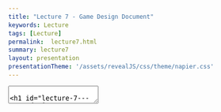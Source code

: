 ```yaml
---
title: "Lecture 7 - Game Design Document"
keywords: Lecture
tags: [Lecture]
permalink:  lecture7.html
summary: lecture7
layout: presentation
presentationTheme: '/assets/revealJS/css/theme/napier.css' 
---
```

<section data-markdown data-separator="^\n---\n$" data-separator-vertical="^\n--\n$">
<textarea data-template>

# Lecture 7 - Game Design Document
### SET09121 - Games Engineering

<br><br>
Thomas Methven
<br>
(Original material by Kevin Chalmers and Sam Serrels)

School of Computing. Edinburgh Napier University


---

# Recommended Reading

 Game Design Workshop. 3rd Edition. Fullerton (2014).

- Read Chapter 14 on Design Documentation.

![image](assets/images/gdw_book.jpg)


---

# What is a Game Design Document?


---

# What is the Game Design Document?

- A Game Design Document (GDD) is the template for the game that is to be created.
- The GDD is the main reference when determining how things should be done when developing the game.
- However, it is not a sacred document.
    - It is a living, constantly changing document.
    - Updates are made as the development progresses.
- It can get quite large.
    - Over 1,000 pages in some circumstances.
- Team size and document size leads to using online collaboration approaches.
    - Wiki usage common.


---

# General Content

- There is no standard format. It can be very company specific.
- Some guidelines are out there (for example Fullerton).
- Sections we will produce:
    - Overview and vision statement.
        - Broad overview of the game. Game designer's vision.
    - Audience, platform, and marketing.
        - Who is the game aimed at? What is the core demographic?
        - Marketing is generally responsibility of the marketing department.
    - Gameplay.
        - Large important section detailing how the game plays. Game designer puts together their vision for this section.


---

# General Content

- Sections we will produce (continued):
    - Characters.
        - What characters exist in the game? Consider both playable and non-playable characters.
    - Story.
        - What is the back story and the story told during the game?
    - World.
        - Description of the world where the game exists.



---

# General Content

- Sections we will produce (continued):
    - Media list.
        - Assets to be created for the game.
    - Technical specification.
        - May be a separate document.
        - Defines the technical aspects of the project.
---

# GDD Exercise

Researching Design Documents Use Google to search for game design documents. There are quite a few out there and some templates. 
You are unlikely to find modern AAA games due to the collaborative approach and NDA requirements. If you do find a AAA one let us know.

---

# Contents


---

# Contents -- Design History

- Design History.
    - GDD is a living document.
    - Updates to the document should be described at the beginning of the document.
    - Version history should be maintained.

 ![image](assets/images/version.png)


---

# Contents -- Audience, Platform, and Marketing

- Market research must be undertaken to determine the likely return to the publisher.
    - Unit sales are the most important factor for a publisher.
    - The quality of the game comes second.
    - Catering for a small/niche market is unlikely to win over a publisher.
- You need to define the target audience.
    - Who will buy the game?
    - What is the core demographic?
    - How large is the audience and how likely are they to buy?
- You also need to choose the target platform(s).
    - What are the target platforms?
    - Why have these been chosen?
    - Ensure this matches with the target audience.
- You also need to define the hardware requirements.

---

# Contents -- Legal Analysis

- Important that you ensure everything is covered from a legal point of view.
- Are there any legal or financial implications that come with the game production.
    - Licence agreements.
    - Copyright considerations.
    - Engine/library terms and conditions.
- Typically, Intellectual Property Rights (IPR) will be with the publisher, not the studio.
- Game engines typically require statements of use, are expensive, and may require a per unit sale cost.
- Legal & IP agreements with your Team/Contractors also needs to be considered. 

---

# Copyright Issues


- IP owners are very protective.
    - Game companies included.
- When creating your game consider:
    - Where you sourced your content from.
    - If the content is very similar to existing content.
    - If the game is very similar to others on the market.
    - If you have given due credit to any external tools, libraries, etc.
- Paying homage to something is all well and good but can get you into trouble.

![image](assets/images/sonic_anim.gif)


---

# Gameplay


---

# Contents -- Gameplay

- The description of gameplay is initially one of the largest sections in the game.
- The game designer puts most of their focus into this section at the start.
- This section will focus on how the game plays.
- The Formal Elements and systems view will be useful here.
- Overview section:
    - Description of the core functionality.
    - Good practice is to base this on a physical or digital prototype.
- Gameplay description section:
    - A detailed description of how the game plays.
- Controls section:
    - User interfaces.
    - Rules (including some from Formal Elements).
    - Scoring / winning conditions.


---

# Contents -- Gameplay 2


- Modes and other features.
    - Single-player, multi-player, etc.
    - Other features that may affect gameplay.
- Levels.
    - Designs for any levels for the game.
    - The more detailed the level descriptions the better.
- Flowchart.
    - Flowchart is needed to map out the gameplay.
- Editor.
    - Does the game require the development of an editor?
    - What are its features?


---

# Contents -- Gameplay - Flowcharts are great

![image](assets/images/flowchart.png)


---

# Characters


---

# Contents -- Character Design

- Optional part of the design document.
    - Crucial part in AAA game design.
- Character work can be a long, iterative process.
- Very important to increase engagement with the player.
    - Kids love dark-haired 30-something males.
- Will include concept design and description.

![image](assets/images/game_characters.jpg) <!-- .element width="40%"  -->



---

# Contents -- Character Types

- Generally two types of character in a game.
- Playable characters.
    - Can have a lot of work spent on them.
    - Generally very detailed -- particularly in games where you see the character all the time.
- Non-playable characters.
    - Treat these as objects in your game with properties and functionality.
    - Includes:
        - Monsters and enemies.
        - Friends and allies.
        - Neutral characters.
    - Think about which traits you want these characters to have.
    - Think about the behaviours these characters need.
    - AI is a core concern in this section.


---

# Story


---

# Contents -- Story

- Another optional section of the GDD.
- Can become very large for story driven games.
 - e.g. RPGs.
- There has to be a link between the gameplay and story.
 - Your story should unfold through the game.
- Game script writers do exist.
 - Books are also written on game storylines.
- Topics to think about:
 - Synopsis.
 - Complete story.
 - Back story.
 - Narrative details.
 - Sub-plots.


---

# World


---

# Contents -- Game World

If required, a description of the game world should be detailed.
 - Overview.
 - Key locations.
 - Travel.
 - Map.
 - Scale.
 - Physical objects.
 - Weather conditions.
 - Day and night cycle.
 - Time/era.
 - Physics.
 - Society/culture.


---

# Game World - Maps are great!

![image](assets/images/game-world.png)


---

# Media List

Contents -- Media List

- You will need a list of the assets that are required by the art and sound team.
- Descriptions of these assets will need to be provided.
- You should adopt some form of naming convention to make life easier.
- Types of assets you may need to produce include:
 - User interface assets.
 - Environmental assets.
 - Character-based assets.
 - Animations.
 - Music.
 - Sound effects.


---

# Technical Specification


---

# Contents -- Technical Specification

- The most important section for the technical team.
- Can sometimes be a separate document.
- Developed by the technical lead.
 - The technical lead or director heads the technical team.
- Can be quite large and detailed.
  - The more detailed the better.
- Key area is a technical analysis of the game.
 - What are the technical challenges of the project?
  - Important for costing the project.
 - Is any new technology required?
 - What are the major software development taks?
 - What are the risks involved in developing the game?
  - And how do you mitigate these risks?
 - What are the estimated resources required to deliver the game?


---

# Contents -- Technical Specification2

- Some technical requirements to consider:
- Development platform and tools.
 - e.g. Visual Studio, Unity.
- Delivery mechanism / distribution.
 - Steam / Humble / Itch / Epic / GoG
- Game engine
 - Technical specifications.
 - Design.
- Interface technical specification.
- Controls technical specification.
- Lighting models.
- Rendering system.
- Internet / network requirements.
- System parameters.
 - e.g. max players, connectivity, etc

---

# Contents -- Flow Chart's are still great!

![image](assets/images/flowchart2.png)


---

# Maintenance


---

# Contents -- Maintenance


- Game Design Document (GDD) is not a sacred object.
    - Living document.
    - Updates made as development progresses.
- GDD can also get quite large.
    - Thousands of pages in some circumstances.
- Game development can have large teams.
    - Over a thousand people in some circumstances.

![image](assets/images/script.jpg) 


---

# Using Wikis and Repositories

- Some are using a wiki to coordinate and communicate between team members.
 - Allows multiple users to update.
 - Allows all users to access the most up to date documentation.
 - Software development using these often as well -- see wikis on GitHub.
- Repository systems can also be used.
 - Combine document maintenance with code maintenance.
 - Could also be storing assets.
- Using tools allows for a structured and managed approach to the development process.
 - Collaboration.
 - Communication.
- Use tools as necessary throughout your development process.


---

# Summary


---

# Summary

- Game Design Document is a very important piece of work to put together at the start of your development process.
 - Blueprint for your game.
 - Communication with the team.
- It is a living document, so keep it up to date.
 - Content and media lists especially.
- Use collaboration tools as much as possible.
 - Team communication.
 - Document control.